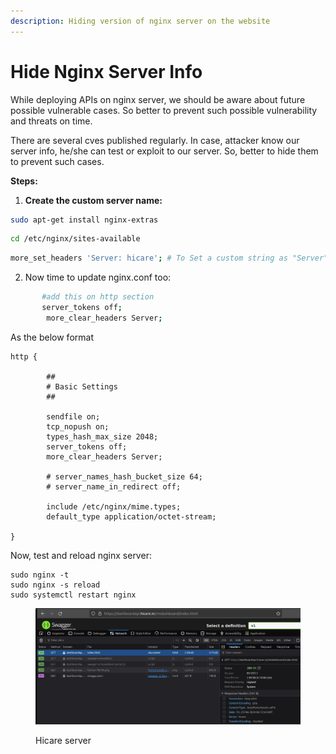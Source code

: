 ```yaml
---
description: Hiding version of nginx server on the website
---
```


# Hide Nginx Server Info

While deploying APIs on nginx server, we should be aware about future possible vulnerable cases. So better to prevent such possible vulnerability and threats on time.

There are several cves published regularly. In case, attacker know our server info, he/she can test or exploit to our server. So, better to hide them to prevent such cases.

**Steps:**

1. **Create the custom server name:**&#x20;

```bash
sudo apt-get install nginx-extras
```

```bash
cd /etc/nginx/sites-available
```

```bash
more_set_headers 'Server: hicare'; # To Set a custom string as "Server" 
```

2. Now time to update nginx.conf too:&#x20;

```bash
       #add this on http section
       server_tokens off;
        more_clear_headers Server; 
```

As the below format

```
http {

        ##
        # Basic Settings
        ##

        sendfile on;
        tcp_nopush on;
        types_hash_max_size 2048;
        server_tokens off;
        more_clear_headers Server;      

        # server_names_hash_bucket_size 64;
        # server_name_in_redirect off;

        include /etc/nginx/mime.types;
        default_type application/octet-stream;

}
```

Now, test and reload nginx server:&#x20;

```
sudo nginx -t
sudo nginx -s reload
sudo systemctl restart nginx
```

<figure><img src="../.gitbook/assets/image (35).png" alt=""><figcaption><p>Hicare server</p></figcaption></figure>
